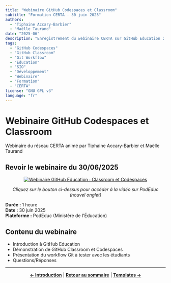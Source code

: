 ```yaml
---
title: "Webinaire GitHub Codespaces et Classroom"
subtitle: "Formation CERTA - 30 juin 2025"
authors: 
  - "Tiphaine Accary-Barbier"
  - "Maëlle Taurand"
date: "2025-06"
description: "Enregistrement du webinaire CERTA sur GitHub Education : découverte de Classroom et Codespaces"
tags: 
  - "GitHub Codespaces"
  - "GitHub Classroom"
  - "Git Workflow"
  - "Éducation"
  - "SIO"
  - "Développement"
  - "Webinaire"
  - "Formation"
  - "CERTA"
license: "GNU GPL v3"
language: "fr"
---
```


# Webinaire GitHub Codespaces et Classroom
Webinaire du réseau CERTA animé par Tiphaine Accary-Barbier et Maëlle Taurand

## Revoir le webinaire du 30/06/2025

<div align="center">

<a href="https://podeduc.apps.education.fr/video/100993-github-education-classroom-et-codespaces-webinaire-certa-062025/" target="_blank">
<img src="https://img.shields.io/badge/🎥_Regarder_le_webinaire-PodEduc-blue?style=for-the-badge&logo=play&logoColor=white" alt="Webinaire GitHub Education : Classroom et Codespaces">
</a>

*Cliquez sur le bouton ci-dessus pour accéder à la vidéo sur PodEduc (nouvel onglet)*

</div>

**Durée :** 1 heure  
**Date :** 30 juin 2025  
**Plateforme :** PodEduc (Ministère de l'Éducation)

## Contenu du webinaire

- Introduction à GitHub Education
- Démonstration de GitHub Classroom et Codespaces
- Présentation du workflow Git à tester avec les étudiants
- Questions/Réponses

---

<div align="center">

**[← Introduction](intro.md)** | **[Retour au sommaire](README.md)** | **[Templates →](templates.md)**

</div>